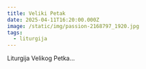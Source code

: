 ```yaml
---
title: Veliki Petak
date: 2025-04-11T16:20:00.000Z
image: /static/img/passion-2168797_1920.jpg
tags:
  - liturgija
---
```

Liturgija Velikog Petka...
